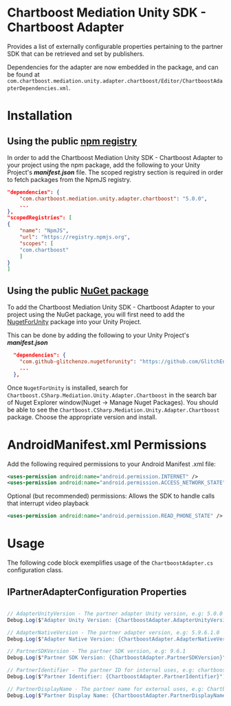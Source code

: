 # Chartboost Mediation Unity SDK - Chartboost Adapter

Provides a list of externally configurable properties pertaining to the partner SDK that can be retrieved and set by publishers. 

Dependencies for the adapter are now embedded in the package, and can be found at `com.chartboost.mediation.unity.adapter.chartboost/Editor/ChartboostAdapterDependencies.xml`.

# Installation

## Using the public [npm registry](https://www.npmjs.com/search?q=com.chartboost.mediation.unity.adapter.chartboost)

In order to add the Chartboost Mediation Unity SDK - Chartboost Adapter to your project using the npm package, add the following to your Unity Project's ***manifest.json*** file. The scoped registry section is required in order to fetch packages from the NpmJS registry.

```json
"dependencies": {
    "com.chartboost.mediation.unity.adapter.chartboost": "5.0.0",
    ...
},
"scopedRegistries": [
{
    "name": "NpmJS",
    "url": "https://registry.npmjs.org",
    "scopes": [
    "com.chartboost"
    ]
}
]
```
## Using the public [NuGet package](https://www.nuget.org/packages/Chartboost.CSharp.Mediation.Unity.Adapter.Chartboost)

To add the Chartboost Mediation Unity SDK - Chartboost Adapter to your project using the NuGet package, you will first need to add the [NugetForUnity](https://github.com/GlitchEnzo/NuGetForUnity) package into your Unity Project.

This can be done by adding the following to your Unity Project's ***manifest.json***

```json
  "dependencies": {
    "com.github-glitchenzo.nugetforunity": "https://github.com/GlitchEnzo/NuGetForUnity.git?path=/src/NuGetForUnity",
    ...
  },
```

Once <code>NugetForUnity</code> is installed, search for `Chartboost.CSharp.Mediation.Unity.Adapter.Chartboost` in the search bar of Nuget Explorer window(Nuget -> Manage Nuget Packages).
You should be able to see the `Chartboost.CSharp.Mediation.Unity.Adapter.Chartboost` package. Choose the appropriate version and install.

# AndroidManifest.xml Permissions

Add the following required permissions to your Android Manifest .xml file:

```xml
<uses-permission android:name="android.permission.INTERNET" />
<uses-permission android:name="android.permission.ACCESS_NETWORK_STATE" />
```

Optional (but recommended) permissions: Allows the SDK to handle calls that interrupt video playback

```xml
<uses-permission android:name="android.permission.READ_PHONE_STATE" />
```

# Usage
The following code block exemplifies usage of the `ChartboostAdapter.cs` configuration class.

## IPartnerAdapterConfiguration Properties

```csharp

// AdapterUnityVersion - The partner adapter Unity version, e.g: 5.0.0
Debug.Log($"Adapter Unity Version: {ChartboostAdapter.AdapterUnityVersion}");

// AdapterNativeVersion - The partner adapter version, e.g: 5.9.6.1.0
Debug.Log($"Adapter Native Version: {ChartboostAdapter.AdapterNativeVersion}");

// PartnerSDKVersion - The partner SDK version, e.g: 9.6.1
Debug.Log($"Partner SDK Version: {ChartboostAdapter.PartnerSDKVersion}");

// PartnerIdentifier - The partner ID for internal uses, e.g: chartboost
Debug.Log($"Partner Identifier: {ChartboostAdapter.PartnerIdentifier}");

// PartnerDisplayName - The partner name for external uses, e.g: Chartboost
Debug.Log($"Partner Display Name: {ChartboostAdapter.PartnerDisplayName}");
```